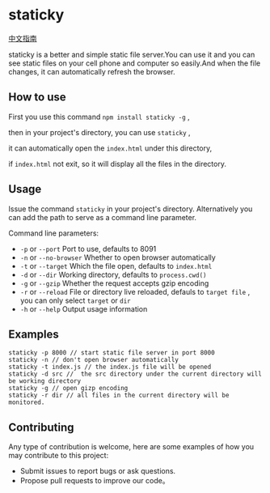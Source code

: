 # staticky

[中文指南](https://yupeilin123.github.io/2018/10/21/staticky/)

staticky is a better and simple static file server.You can use it and you can see static files on your cell phone and computer so easily.And when the file changes, it can automatically refresh the browser.

## How to use 

First you use this command `npm install staticky -g` ,

then in your project's directory, you can use `staticky` ,


it can automatically open the `index.html` under this directory,


if `index.html` not exit, so it will display all the files in the directory.

## Usage

Issue the command `staticky` in your project's directory. Alternatively you can add the path to serve as a command line parameter.

Command line parameters:

* `-p` or `--port` Port to use, defaults to 8091
* `-n` or `--no-browser` Whether to open browser automatically 
* `-t` or `--target` Which the file open, defaults to `index.html`
* `-d` or `--dir` Working directory, defaults to `process.cwd()`
* `-g` or `--gzip` Whether the request accepts gzip encoding
* `-r` or `--reload` File or directory live reloaded, defauls to `target file` , you can only select `target` or `dir`
* `-h` or `--help` Output usage information

## Examples

```
staticky -p 8000 // start static file server in port 8000
staticky -n // don't open browser automatically
staticky -t index.js // the index.js file will be opened
staticky -d src //  the src directory under the current directory will be working directory
staticky -g // open gizp encoding
staticky -r dir // all files in the current directory will be monitored.
```

## Contributing

Any type of contribution is welcome, here are some examples of how you may contribute to this project:

- Submit issues to report bugs or ask questions.
- Propose pull requests to improve our code。